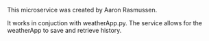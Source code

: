 This microservice was created by Aaron Rasmussen. 

It works in conjuction with weatherApp.py.
The service allows for the weatherApp to save and retrieve history.